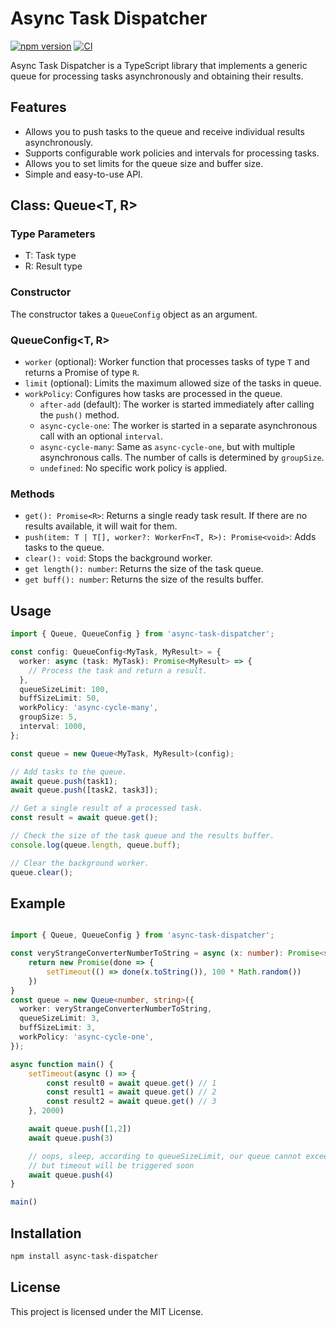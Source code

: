 # Async Task Dispatcher
[![npm version](https://badge.fury.io/js/async-task-dispatcher.svg)](https://badge.fury.io/js/async-task-dispatcher) [![CI](https://img.shields.io/github/actions/workflow/status/xsubject/async-task-dispatcher/CI.yml)](https://github.com/xsubject/async-task-dispatcher/actions/workflows/CI.yml)


Async Task Dispatcher is a TypeScript library that implements a generic queue for processing tasks asynchronously and obtaining their results.

## Features

- Allows you to push tasks to the queue and receive individual results asynchronously.
- Supports configurable work policies and intervals for processing tasks.
- Allows you to set limits for the queue size and buffer size.
- Simple and easy-to-use API.

## Class: Queue<T, R>

### Type Parameters

- T: Task type
- R: Result type

### Constructor

The constructor takes a `QueueConfig` object as an argument.

### QueueConfig<T, R>

- `worker` (optional): Worker function that processes tasks of type `T` and returns a Promise of type `R`.
- `limit` (optional): Limits the maximum allowed size of the tasks in queue.
- `workPolicy`: Configures how tasks are processed in the queue.
  - `after-add` (default): The worker is started immediately after calling the `push()` method.
  - `async-cycle-one`: The worker is started in a separate asynchronous call with an optional `interval`.
  - `async-cycle-many`: Same as `async-cycle-one`, but with multiple asynchronous calls. The number of calls is determined by `groupSize`.
  - `undefined`: No specific work policy is applied.

### Methods

- `get(): Promise<R>`: Returns a single ready task result. If there are no results available, it will wait for them.
- `push(item: T | T[], worker?: WorkerFn<T, R>): Promise<void>`: Adds tasks to the queue.
- `clear(): void`: Stops the background worker.
- `get length(): number`: Returns the size of the task queue.
- `get buff(): number`: Returns the size of the results buffer.

## Usage

```typescript
import { Queue, QueueConfig } from 'async-task-dispatcher';

const config: QueueConfig<MyTask, MyResult> = {
  worker: async (task: MyTask): Promise<MyResult> => {
    // Process the task and return a result.
  },
  queueSizeLimit: 100,
  buffSizeLimit: 50,
  workPolicy: 'async-cycle-many',
  groupSize: 5,
  interval: 1000,
};

const queue = new Queue<MyTask, MyResult>(config);

// Add tasks to the queue.
await queue.push(task1);
await queue.push([task2, task3]);

// Get a single result of a processed task.
const result = await queue.get();

// Check the size of the task queue and the results buffer.
console.log(queue.length, queue.buff);

// Clear the background worker.
queue.clear();
```

## Example
```typescript

import { Queue, QueueConfig } from 'async-task-dispatcher';

const veryStrangeConverterNumberToString = async (x: number): Promise<string> => {
    return new Promise(done => {
        setTimeout(() => done(x.toString()), 100 * Math.random())
    })
}
const queue = new Queue<number, string>({
  worker: veryStrangeConverterNumberToString,
  queueSizeLimit: 3,
  buffSizeLimit: 3,
  workPolicy: 'async-cycle-one',
});

async function main() {
    setTimeout(async () => {
        const result0 = await queue.get() // 1
        const result1 = await queue.get() // 2
        const result2 = await queue.get() // 3
    }, 2000)

    await queue.push([1,2])
    await queue.push(3)

    // oops, sleep, according to queueSizeLimit, our queue cannot exceed 3
    // but timeout will be triggered soon
    await queue.push(4)
}

main()
```

## Installation
```bash
npm install async-task-dispatcher
```

## License
This project is licensed under the MIT License.